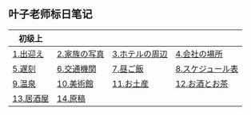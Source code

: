 ## 叶子老师标日笔记

| 初级上                 |                          |                            |                              |
| ---------------------- | ------------------------ | -------------------------- | ---------------------------- |
| [1.出迎え](s1/e1.md)   | [2.家族の写真](s1/e2.md) | [3.ホテルの周辺](s1/e3.md) | [4.会社の場所](s1/e4.md)     |
| [5.遅刻](s1/e5.md)     | [6.交通機関](s1/e6.md)   | [7.昼ご飯](s1/e7.md)       | [8.スケジュール表](s1/e8.md) |
| [9.温泉](s1/e9.md)     | [10.美術館](s1/e10.md)   | [11.お土産](s1/e11.md)     | [12.お酒とお茶](s1/e12.md)   |
| [13.居酒屋](s1/e13.md) | [14.原稿](s1/e14.md)     |                            |                              |



















